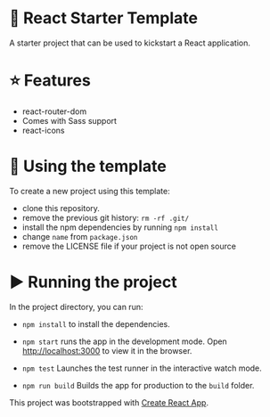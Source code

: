 # 🚀 React Starter Template

A starter project that can be used to kickstart a React application.

# ⭐ Features

- react-router-dom
- Comes with Sass support
- react-icons

# 🔧 Using the template

To create a new project using this template:

- clone this repository.
- remove the previous git history: `rm -rf .git/`
- install the npm dependencies by running `npm install`
- change `name` from `package.json`
- remove the LICENSE file if your project is not open source

# ▶️ Running the project

In the project directory, you can run:

- `npm install` to install the dependencies.

- `npm start` runs the app in the development mode. Open [http://localhost:3000](http://localhost:3000) to view it in the browser.

- `npm test` Launches the test runner in the interactive watch mode.
- `npm run build` Builds the app for production to the `build` folder.

This project was bootstrapped with [Create React App](https://github.com/facebookincubator/create-react-app).
